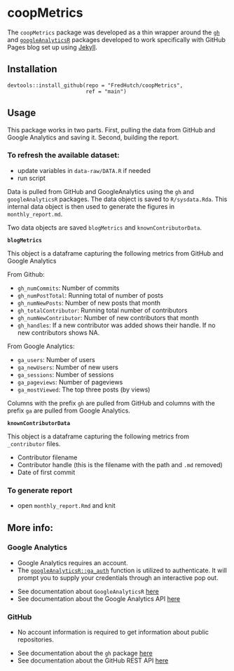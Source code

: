 # coopMetrics

The `coopMetrics` package was developed as a thin wrapper around the [`gh`](https://github.com/r-lib/gh) and [`googleAnalyticsR`](https://code.markedmondson.me/googleAnalyticsR/) packages developed to work specifically with GitHub Pages blog set up using [Jekyll](https://jekyllrb.com/). 

## Installation

```
devtools::install_github(repo = "FredHutch/coopMetrics",
                         ref = "main")
```

## Usage

This package works in two parts. First, pulling the data from GitHub and Google Analytics and saving it. Second, building the report.

### To refresh the available dataset:
- update variables in `data-raw/DATA.R` if needed
- run script

Data is pulled from GitHub and GoogleAnalytics using the `gh` and `googleAnalyticsR` packages. The data object is saved to `R/sysdata.Rda`. This internal data object is then used to generate the figures in `monthly_report.md`. 

Two data objects are saved `blogMetrics` and `knownContributorData`.

**`blogMetrics`**

This object is a dataframe capturing the following metrics from GitHub and Google Analytics

From Github:
- `gh_numCommits`: Number of commits
- `gh_numPostTotal`: Running total of number of posts
- `gh_numNewPosts`: Number of new posts that month
- `gh_totalContributor`: Running total number of contributors
- `gh_numNewContributor`: Number of new contributors that month
- `gh_handles`: If a new contributor was added shows their handle. If no new contributors shows NA.

From Google Analytics:
- `ga_users`: Number of users
- `ga_newUsers`: Number of new users
- `ga_sessions`: Number of sessions
- `ga_pageviews`: Number of pageviews
- `ga_mostViewed`: The top three posts (by views)

Columns with the prefix `gh` are pulled from GitHub and columns with the prefix `ga` are pulled from Google Analytics.

**`knownContributorData`**

This object is a dataframe capturing the following metrics from `_contributor` files.

- Contributor filename
- Contributor handle (this is the filename with the path and `.md` removed)
- Date of first commit

### To generate report
- open `monthly_report.Rmd` and knit

## More info:

### Google Analytics
- Google Analytics requires an account. 
- The [`googleAnalyticsR::ga_auth`](https://www.rdocumentation.org/packages/googleAnalyticsR/versions/0.8.0/topics/ga_auth) function is utilized to authenticate. It will prompt you to supply your credentials through an interactive pop out.

* See documentation about `GoogleAnalyticsR` [here](https://code.markedmondson.me/googleAnalyticsR/)
* See documentation about the Google Analytics API [here](https://developers.google.com/analytics/devguides/reporting/core/v4)

### GitHub
- No account information is required to get information about public repositories.

* See documentation about the `gh` package [here](https://github.com/r-lib/gh)
* See documentation about the GitHub REST API [here](https://docs.github.com/en/rest)
